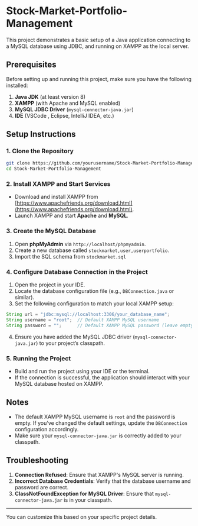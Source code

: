 # Stock-Market-Portfolio-Management

This project demonstrates a basic setup of a Java application connecting to a MySQL database using JDBC, and running on XAMPP as the local server.

## Prerequisites

Before setting up and running this project, make sure you have the following installed:

1. **Java JDK** (at least version 8)
2. **XAMPP** (with Apache and MySQL enabled)
3. **MySQL JDBC Driver** (`mysql-connector-java.jar`)
4. **IDE** (VSCode , Eclipse, IntelliJ IDEA, etc.)

## Setup Instructions

### 1. Clone the Repository

```bash
git clone https://github.com/yourusername/Stock-Market-Portfolio-Management.git
cd Stock-Market-Portfolio-Management
```

### 2. Install XAMPP and Start Services

- Download and install XAMPP from [https://www.apachefriends.org/download.html](https://www.apachefriends.org/download.html).
- Launch XAMPP and start **Apache** and **MySQL**.

### 3. Create the MySQL Database

1. Open **phpMyAdmin** via `http://localhost/phpmyadmin`.
2. Create a new database called `stockmarket,user,userportfolio`.
3. Import the SQL schema from `stockmarket.sql` 

### 4. Configure Database Connection in the Project

1. Open the project in your IDE.
2. Locate the database configuration file (e.g., `DBConnection.java` or similar).
3. Set the following configuration to match your local XAMPP setup:

```java
String url = "jdbc:mysql://localhost:3306/your_database_name";
String username = "root";  // Default XAMPP MySQL username
String password = "";      // Default XAMPP MySQL password (leave empty)
```

4. Ensure you have added the MySQL JDBC driver (`mysql-connector-java.jar`) to your project’s classpath.

### 5. Running the Project

- Build and run the project using your IDE or the terminal.
- If the connection is successful, the application should interact with your MySQL database hosted on XAMPP.

## Notes

- The default XAMPP MySQL username is `root` and the password is empty. If you've changed the default settings, update the `DBConnection` configuration accordingly.
- Make sure your `mysql-connector-java.jar` is correctly added to your classpath.

## Troubleshooting

1. **Connection Refused**: Ensure that XAMPP's MySQL server is running.
2. **Incorrect Database Credentials**: Verify that the database username and password are correct.
3. **ClassNotFoundException for MySQL Driver**: Ensure that `mysql-connector-java.jar` is in your classpath.

---

You can customize this based on your specific project details.
